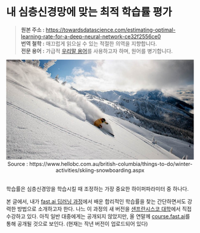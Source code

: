# 내 심층신경망에 맞는 최적 학습률 평가
> **원본 주소 :** https://towardsdatascience.com/estimating-optimal-learning-rate-for-a-deep-neural-network-ce32f2556ce0  
> **번역 철학 :** 매끄럽게 읽으실 수 있는 적절한 의역을 지향합니다.  
> **전문 용어 :** 가급적 <a href='http://taewan.kim/docs/ml_glossary/'>우리말 용어</a>를 사용하고자 하며, 원어를 병기합니다.  

<p align="center">
  <img src="./images/1_ymwavXYarjSn8OlTSIrr9A.jpeg">
  <br>
  Source : https://www.hellobc.com.au/british-columbia/things-to-do/winter-activities/skiing-snowboarding.aspx
</p>

<br>
학습률은 심층신경망을 학습시킬 때 조정하는 가장 중요한 하이퍼파라미터 중 하나다.  

본 글에서, 내가 <a href='http://www.fast.ai/'>fast.ai 딥러닝 과정</a>에서 배운 합리적인 학습률을 찾는 간단하면서도 강력한 방법으로 소개하고자 한다. 나느 이 과정의 새 버전을 <a href='https://www.usfca.edu/data-institute/certificates/deep-learning-part-one'>샌프란시스코 대학</a>에서 직접 수강하고 있다. 아직 일반 대중에게는 공개되지 않았지만, 올 연말께 <a href='http://course.fast.ai/'>course.fast.ai</a>를 통해 공개될 것으로 보인다. (현재는 작년 버전이 업로드되어 있다)  


